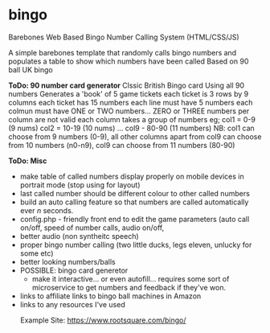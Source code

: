 # bingo
Barebones Web Based Bingo Number Calling System (HTML/CSS/JS)

A simple barebones template that randomly calls bingo numbers and populates a table to show which numbers have been called
Based on 90 ball UK bingo

**ToDo: 90 number card generator**
Clssic British Bingo card
Using all 90 numbers
Generates a 'book' of 5 game tickets
each ticket is 3 rows by 9 columns
each ticket has 15 numbers
each line must have 5 numbers
each colmun must have ONE or TWO numbers... ZERO or THREE numbers per column are not valid
each column takes a group of numbers eg;
  col1 = 0-9 (9 nums)
  col2 = 10-19 (10 nums)
  ...
  col9 - 80-90 (11 numbers)
NB: col1 can choose from 9 numbers (0-9), all other columns apart from col9 can choose from 10 numbers (n0-n9), col9 can choose from 11 numbers (80-90)


**ToDo: Misc**
- make table of called numbers display properly on mobile devices in portrait mode (stop using <TABLE> for layout)
- last called number should be different colour to other called numbers
- build an auto calling feature so that numbers are called automatically ever _n_ seconds.
- config.php - friendly front end to edit the game parameters (auto call on/off, speed of number calls, audio on/off, 
- better audio (non syntheitc speech)
- proper bingo number calling (two little ducks, legs eleven, unlucky for some etc)
- better looking numbers/balls
- POSSIBLE: bingo card generetor
  - make it interactive... or even autofill... requires some sort of microservice to get numbers and feedback if they've won.
- links to affiliate links to bingo ball machines in Amazon
- links to any resources I've used

Example Site: https://www.rootsquare.com/bingo/
